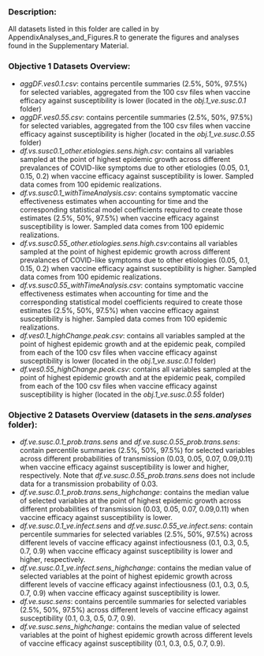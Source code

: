 ### Description:
All datasets listed in this folder are called in by AppendixAnalyses_and_Figures.R to generate the figures and analyses found in the Supplementary Material. 

### Objective 1 Datasets Overview:
- *aggDF.ves0.1.csv*: contains percentile summaries (2.5%, 50%, 97.5%) for selected variables, aggregated from the 100 csv files when vaccine efficacy against susceptibility is lower (located in the *obj.1_ve.susc.0.1* folder)
- *aggDF.ves0.55.csv*: contains percentile summaries (2.5%, 50%, 97.5%) for selected variables, aggregated from the 100 csv files when vaccine efficacy against susceptibility is higher (located in the *obj.1_ve.susc.0.55* folder)
- *df.vs.susc0.1_other.etiologies.sens.high.csv*: contains all variables sampled at the point of highest epidemic growth across different prevalances of COVID-like symptoms due to other etiologies (0.05, 0.1, 0.15, 0.2) when vaccine efficacy against susceptibility is lower. Sampled data comes from 100 epidemic realizations.
- *df.vs.susc0.1_withTimeAnalysis.csv*: contains symptomatic vaccine effectiveness estimates when accounting for time and the corresponding statistical model coefficients required to create those estimates (2.5%, 50%, 97.5%) when vaccine efficacy against susceptibility is lower. Sampled data comes from 100 epidemic realizations. 
- *df.vs.susc0.55_other.etiologies.sens.high.csv*:contains all variables sampled at the point of highest epidemic growth across different prevalances of COVID-like symptoms due to other etiologies (0.05, 0.1, 0.15, 0.2) when vaccine efficacy against susceptibility is higher. Sampled data comes from 100 epidemic realizations.
- *df.vs.susc0.55_withTimeAnalysis.csv*: contains symptomatic vaccine effectiveness estimates when accounting for time and the corresponding statistical model coefficients required to create those estimates (2.5%, 50%, 97.5%) when vaccine efficacy against susceptibility is higher. Sampled data comes from 100 epidemic realizations.
- *df.ves0.1_highChange.peak.csv*: contains all variables sampled at the point of highest epidemic growth and at the epidemic peak, compiled from each of the 100 csv files when vaccine efficacy against susceptibility is lower (located in the *obj.1_ve.susc.0.1* folder)
- *df.ves0.55_highChange.peak.csv*: contains all variables sampled at the point of highest epidemic growth and at the epidemic peak, compiled from each of the 100 csv files when vaccine efficacy against susceptibility is higher (located in the *obj.1_ve.susc.0.55* folder)

### Objective 2 Datasets Overview (datasets in the *sens.analyses* folder):
- *df.ve.susc.0.1_prob.trans.sens* and *df.ve.susc.0.55_prob.trans.sens*: contain percentile summaries (2.5%, 50%, 97.5%) for selected variables across different probabilities of transmission (0.03, 0.05, 0.07, 0.09,0.11) when vaccine efficacy against susceptibility is lower and higher, respectively. Note that *df.ve.susc.0.55_prob.trans.sens* does not include data for a transmission probability of 0.03.
- *df.ve.susc.0.1_prob.trans.sens_highchange*: contains the median value of selected variables at the point of highest epidemic growth across different probabilities of transmission (0.03, 0.05, 0.07, 0.09,0.11) when vaccine efficacy against susceptibility is lower.
- *df.ve.susc.0.1_ve.infect.sens* and *df.ve.susc.0.55_ve.infect.sens*: contain percentile summaries for selected variables (2.5%, 50%, 97.5%) across different levels of vaccine efficacy against infectiousness (0.1, 0.3, 0.5, 0.7, 0.9) when vaccine efficacy against susceptibility is lower and higher, respectively. 
- *df.ve.susc.0.1_ve.infect.sens_highchange*: contains the median value of selected variables at the point of highest epidemic growth across different levels of vaccine efficacy against infectiousness (0.1, 0.3, 0.5, 0.7, 0.9) when vaccine efficacy against susceptibility is lower.
- *df.ve.susc.sens*: contains percentile summaries for selected variables (2.5%, 50%, 97.5%) across different levels of vaccine efficacy against susceptibility (0.1, 0.3, 0.5, 0.7, 0.9). 
- *df.ve.susc.sens_highchange*: contains the median value of selected variables at the point of highest epidemic growth across different levels of vaccine efficacy against susceptibility (0.1, 0.3, 0.5, 0.7, 0.9). 
